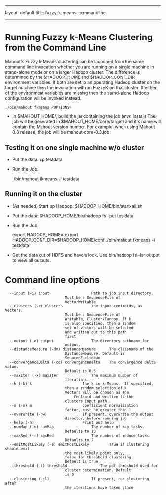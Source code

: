 <!--
 Licensed to the Apache Software Foundation (ASF) under one or more
 contributor license agreements.  See the NOTICE file distributed with
 this work for additional information regarding copyright ownership.
 The ASF licenses this file to You under the Apache License, Version 2.0
 (the "License"); you may not use this file except in compliance with
 the License.  You may obtain a copy of the License at

     http://www.apache.org/licenses/LICENSE-2.0

 Unless required by applicable law or agreed to in writing, software
 distributed under the License is distributed on an "AS IS" BASIS,
 WITHOUT WARRANTIES OR CONDITIONS OF ANY KIND, either express or implied.
 See the License for the specific language governing permissions and
 limitations under the License.
-->
---
layout: default
title: fuzzy-k-means-commandline

   
---

<a name="fuzzy-k-means-commandline-RunningFuzzyk-MeansClusteringfromtheCommandLine"></a>
# Running Fuzzy k-Means Clustering from the Command Line
Mahout's Fuzzy k-Means clustering can be launched from the same command
line invocation whether you are running on a single machine in stand-alone
mode or on a larger Hadoop cluster. The difference is determined by the
$HADOOP_HOME and $HADOOP_CONF_DIR environment variables. If both are set to
an operating Hadoop cluster on the target machine then the invocation will
run FuzzyK on that cluster. If either of the environment variables are
missing then the stand-alone Hadoop configuration will be invoked instead.


    ./bin/mahout fkmeans <OPTIONS>


* In $MAHOUT_HOME/, build the jar containing the job (mvn install) The job
will be generated in $MAHOUT_HOME/core/target/ and it's name will contain
the Mahout version number. For example, when using Mahout 0.3 release, the
job will be mahout-core-0.3.job


<a name="fuzzy-k-means-commandline-Testingitononesinglemachinew/ocluster"></a>
## Testing it on one single machine w/o cluster

* Put the data: cp <PATH TO DATA> testdata
* Run the Job: 

    ./bin/mahout fkmeans -i testdata <OPTIONS>


<a name="fuzzy-k-means-commandline-Runningitonthecluster"></a>
## Running it on the cluster

* (As needed) Start up Hadoop: $HADOOP_HOME/bin/start-all.sh
* Put the data: $HADOOP_HOME/bin/hadoop fs -put <PATH TO DATA> testdata
* Run the Job: 

    export HADOOP_HOME=<Hadoop Home Directory>
    export HADOOP_CONF_DIR=$HADOOP_HOME/conf
    ./bin/mahout fkmeans -i testdata <OPTIONS>

* Get the data out of HDFS and have a look. Use bin/hadoop fs -lsr output
to view all outputs.

<a name="fuzzy-k-means-commandline-Commandlineoptions"></a>
# Command line options

      --input (-i) input			       Path to job input directory. 
    					       Must be a SequenceFile of    
    					       VectorWritable		    
      --clusters (-c) clusters		       The input centroids, as Vectors. 
    					       Must be a SequenceFile of    
    					       Writable, Cluster/Canopy. If k  
    					       is also specified, then a random 
    					       set of vectors will be selected  
    					       and written out to this path 
    					       first			    
      --output (-o) output			       The directory pathname for   
    					       output.			    
      --distanceMeasure (-dm) distanceMeasure      The classname of the	    
    					       DistanceMeasure. Default is  
    					       SquaredEuclidean 	    
      --convergenceDelta (-cd) convergenceDelta    The convergence delta value. 
    					       Default is 0.5		    
      --maxIter (-x) maxIter		       The maximum number of	    
    					       iterations.		    
      --k (-k) k				       The k in k-Means.  If specified, 
    					       then a random selection of k 
    					       Vectors will be chosen as the
        					       Centroid and written to the  
    					       clusters input path.	    
      --m (-m) m				       coefficient normalization    
    					       factor, must be greater than 1   
      --overwrite (-ow)			       If present, overwrite the output 
    					       directory before running job 
      --help (-h)				       Print out help		    
      --numMap (-u) numMap			       The number of map tasks.     
    					       Defaults to 10		    
      --maxRed (-r) maxRed			       The number of reduce tasks.  
    					       Defaults to 2		    
      --emitMostLikely (-e) emitMostLikely	       True if clustering should emit   
    					       the most likely point only,  
    					       false for threshold clustering.  
    					       Default is true		    
      --threshold (-t) threshold		       The pdf threshold used for   
    					       cluster determination. Default   
    					       is 0 
      --clustering (-cl)			       If present, run clustering after 
    					       the iterations have taken place  
                                

